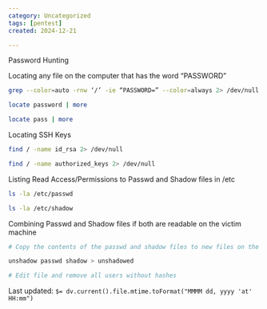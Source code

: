 ```yaml
---
category: Uncategorized
tags: [pentest]
created: 2024-12-21

---
```

Password Hunting

Locating any file on the computer that has the word “PASSWORD”

~~~bash
grep --color=auto -rnw ‘/’ -ie “PASSWORD=” --color=always 2> /dev/null

locate password | more

locate pass | more
~~~

Locating SSH Keys

~~~bash
find / -name id_rsa 2> /dev/null

find / -name authorized_keys 2> /dev/null
~~~

Listing Read Access/Permissions to Passwd and Shadow files in /etc

~~~bash
ls -la /etc/passwd

ls -la /etc/shadow
~~~

Combining Passwd and Shadow files if both are readable on the victim machine

~~~bash
# Copy the contents of the passwd and shadow files to new files on the attacker machine

unshadow passwd shadow > unshadowed

# Edit file and remove all users without hashes
~~~


Last updated: `$= dv.current().file.mtime.toFormat("MMMM dd, yyyy 'at' HH:mm")`

